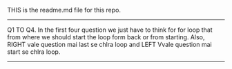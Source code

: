 THIS is the readme.md file for this repo.
*******
Q1 TO Q4.
In the first four question we just have to think for for loop that from where we should start the loop form back or from starting.
Also, RIGHT vale question mai last se chlra loop and LEFT Vvale question mai start se chlra loop.

******